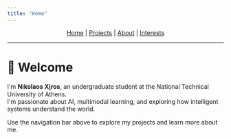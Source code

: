 ```yaml
---
title: "Home"
---
```



<link rel="stylesheet" href="{{ '/assets/css/custom.css?v=3' | relative_url }}">


<p align="center" style="margin-top: 0.5rem; margin-bottom: 0.5rem; line-height: 1.2;">
  <a href="/">Home</a> |
  <a href="/projects.html">Projects</a> |
  <a href="/about.html">About</a> |
  <a href="/interests.html">Interests</a>
</p>

---

# 👋 Welcome

I'm **Nikolaos Xi̱ros**, an undergraduate student at the National Technical University of Athens.  
I'm passionate about AI, multimodal learning, and exploring how intelligent systems understand the world.

Use the navigation bar above to explore my projects and learn more about me.
